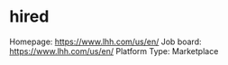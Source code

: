 # hired

Homepage: https://www.lhh.com/us/en/
Job board: https://www.lhh.com/us/en/
Platform Type: Marketplace